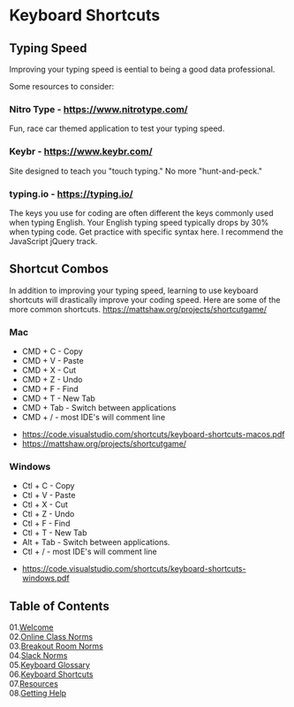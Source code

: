 # Keyboard Shortcuts

## Typing Speed
Improving your typing speed is eential to being a good data professional. 

Some resources to consider: 

### Nitro Type - https://www.nitrotype.com/
Fun, race car themed application to test your typing speed. 

### Keybr - https://www.keybr.com/
Site designed to teach you "touch typing." No more "hunt-and-peck." 

### typing.io - https://typing.io/
The keys you use for coding are often different the keys commonly used when typing English. Your English typing speed typically drops by 30% when typing code. Get practice with specific syntax here. I recommend the JavaScript jQuery track.

## Shortcut Combos
In addition to improving your typing speed, learning to use keyboard shortcuts will drastically improve your coding speed. Here are some of the more common shortcuts. 
https://mattshaw.org/projects/shortcutgame/

### Mac

* CMD + C - Copy
* CMD + V - Paste
* CMD + X - Cut
* CMD + Z - Undo
* CMD + F - Find
* CMD + T - New Tab
* CMD + Tab - Switch between applications
* CMD + / - most IDE's will comment line 

- https://code.visualstudio.com/shortcuts/keyboard-shortcuts-macos.pdf
- https://mattshaw.org/projects/shortcutgame/

### Windows

* Ctl + C - Copy
* Ctl + V - Paste
* Ctl + X - Cut
* Ctl + Z - Undo
* Ctl + F - Find
* Ctl + T - New Tab
* Alt + Tab - Switch between applications. 
* Ctl + / - most IDE's will comment line 

- https://code.visualstudio.com/shortcuts/keyboard-shortcuts-windows.pdf


## Table of Contents

01.[Welcome](01-Welcome.md)<br>
02.[Online Class Norms](02-Online-Class-Norms.md)<br>
03.[Breakout Room Norms](03-Breakout-Room-Norms.md)<br>
04.[Slack Norms](04-Slack-Norms.md)<br>
05.[Keyboard Glossary](05-Keyboard-Glossary.md)<br>
06.[Keyboard Shortcuts](06-Keyboard-Shortcuts.md)<br>
07.[Resources](07-Resources.md)<br>
08.[Getting Help](08-Getting-Help.md)<br>
